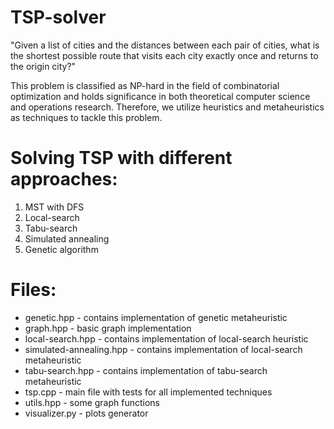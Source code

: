 # TSP-solver

"Given a list of cities and the distances between each pair of cities, what is the shortest possible route that visits each city exactly once and returns to the origin city?" 

This problem is classified as NP-hard in the field of combinatorial optimization and holds significance in both theoretical computer science and operations research. Therefore, we utilize heuristics and metaheuristics as techniques to tackle this problem.


# Solving TSP with different approaches:

1. MST with DFS
2. Local-search
3. Tabu-search
4. Simulated annealing
5. Genetic algorithm


# Files:
- genetic.hpp - contains implementation of genetic metaheuristic
- graph.hpp - basic graph implementation
- local-search.hpp - contains implementation of local-search heuristic
- simulated-annealing.hpp - contains implementation of local-search metaheuristic
- tabu-search.hpp - contains implementation of tabu-search metaheuristic
- tsp.cpp - main file with tests for all implemented techniques
- utils.hpp - some graph functions
- visualizer.py - plots generator

